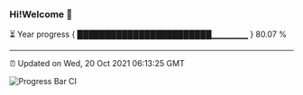 ### Hi!Welcome 👋

⏳ Year progress { ████████████████████████▁▁▁▁▁▁ } 80.07 %

---

⏰ Updated on Wed, 20 Oct 2021 06:13:25 GMT

![Progress Bar CI](https://github.com/liununu/liununu/workflows/Progress%20Bar%20CI/badge.svg)


